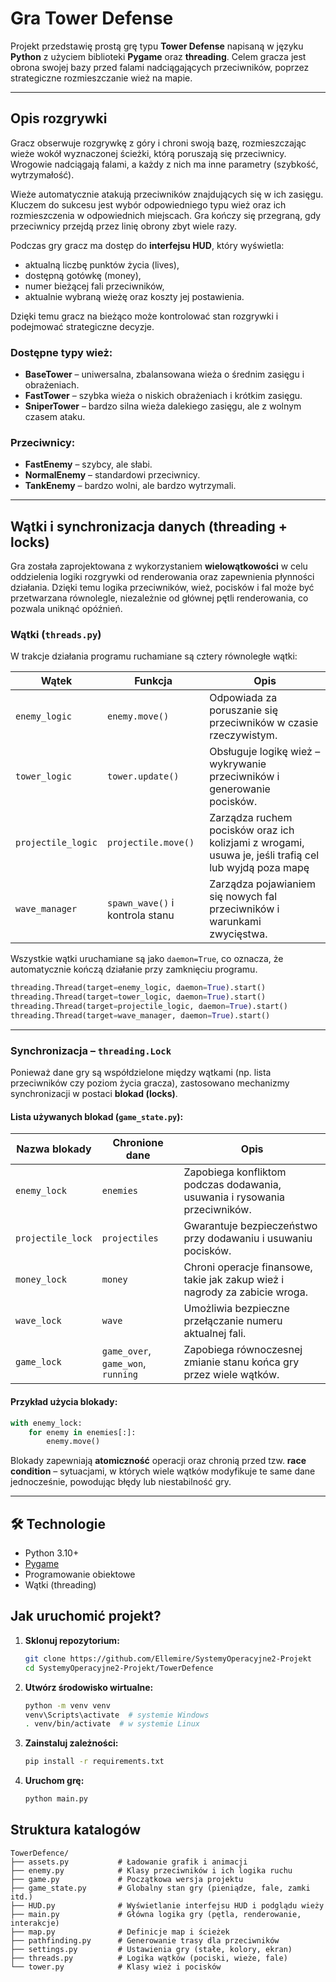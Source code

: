 # Gra Tower Defense

Projekt przedstawię prostą grę typu **Tower Defense** napisaną w języku **Python** z użyciem biblioteki **Pygame** oraz **threading**. Celem gracza jest obrona swojej bazy przed falami nadciągających przeciwników, poprzez strategiczne rozmieszczanie wież na mapie.

---

## Opis rozgrywki

Gracz obserwuje rozgrywkę z góry i chroni swoją bazę, rozmieszczając wieże wokół wyznaczonej ścieżki, którą poruszają się przeciwnicy. Wrogowie nadciągają falami, a każdy z nich ma inne parametry (szybkość, wytrzymałość).  

Wieże automatycznie atakują przeciwników znajdujących się w ich zasięgu. Kluczem do sukcesu jest wybór odpowiedniego typu wież oraz ich rozmieszczenia w odpowiednich miejscach. Gra kończy się przegraną, gdy przeciwnicy przejdą przez linię obrony zbyt wiele razy.

Podczas gry gracz ma dostęp do **interfejsu HUD**, który wyświetla:
- aktualną liczbę punktów życia (lives),
- dostępną gotówkę (money),
- numer bieżącej fali przeciwników,
- aktualnie wybraną wieżę oraz koszty jej postawienia.

Dzięki temu gracz na bieżąco może kontrolować stan rozgrywki i podejmować strategiczne decyzje.


### Dostępne typy wież:
- **BaseTower** – uniwersalna, zbalansowana wieża o średnim zasięgu i obrażeniach.
- **FastTower** – szybka wieża o niskich obrażeniach i krótkim zasięgu.
- **SniperTower** – bardzo silna wieża dalekiego zasięgu, ale z wolnym czasem ataku.

### Przeciwnicy:
- **FastEnemy** – szybcy, ale słabi.
- **NormalEnemy** – standardowi przeciwnicy.
- **TankEnemy** – bardzo wolni, ale bardzo wytrzymali.

---

## Wątki i synchronizacja danych (threading + locks)

Gra została zaprojektowana z wykorzystaniem **wielowątkowości** w celu oddzielenia logiki rozgrywki od renderowania oraz zapewnienia płynności działania.
Dzięki temu logika przeciwników, wież, pocisków i fal może być przetwarzana równolegle, niezależnie od głównej pętli renderowania, co pozwala uniknąć opóźnień.
### Wątki (`threads.py`)

W trakcje działania programu ruchamiane są cztery równoległe wątki:

| Wątek              | Funkcja                         | Opis                                                                     |
| ------------------ | ------------------------------- |--------------------------------------------------------------------------|
| `enemy_logic`      | `enemy.move()`                  | Odpowiada za poruszanie się przeciwników w czasie rzeczywistym.          |
| `tower_logic`      | `tower.update()`                | Obsługuje logikę wież – wykrywanie przeciwników i generowanie pocisków.  |
| `projectile_logic` | `projectile.move()`             | Zarządza ruchem pocisków oraz ich kolizjami z wrogami, usuwa je, jeśli trafią cel lub wyjdą poza mapę                  |
| `wave_manager`     | `spawn_wave()` i kontrola stanu | Zarządza pojawianiem się nowych fal przeciwników i warunkami zwycięstwa. |

Wszystkie wątki uruchamiane są jako `daemon=True`, co oznacza, że automatycznie kończą działanie przy zamknięciu programu.

```python
threading.Thread(target=enemy_logic, daemon=True).start()
threading.Thread(target=tower_logic, daemon=True).start()
threading.Thread(target=projectile_logic, daemon=True).start()
threading.Thread(target=wave_manager, daemon=True).start()
```

---

### Synchronizacja – `threading.Lock`

Ponieważ dane gry są współdzielone między wątkami (np. lista przeciwników czy poziom życia gracza), zastosowano mechanizmy synchronizacji w postaci **blokad (locks)**.

#### Lista używanych blokad (`game_state.py`):

| Nazwa blokady     | Chronione dane                     | Opis                                                                        |
| ----------------- | ---------------------------------- | --------------------------------------------------------------------------- |
| `enemy_lock`      | `enemies`                          | Zapobiega konfliktom podczas dodawania, usuwania i rysowania przeciwników.  |
| `projectile_lock` | `projectiles`                      | Gwarantuje bezpieczeństwo przy dodawaniu i usuwaniu pocisków.               |
| `money_lock`      | `money`                            | Chroni operacje finansowe, takie jak zakup wież i nagrody za zabicie wroga. |
| `wave_lock`       | `wave`                             | Umożliwia bezpieczne przełączanie numeru aktualnej fali.                    |
| `game_lock`       | `game_over`, `game_won`, `running` | Zapobiega równoczesnej zmianie stanu końca gry przez wiele wątków.          |

#### Przykład użycia blokady:

```python
with enemy_lock:
    for enemy in enemies[:]:
        enemy.move()
```

Blokady zapewniają **atomiczność** operacji oraz chronią przed tzw. **race condition** – sytuacjami, w których wiele wątków modyfikuje te same dane jednocześnie, powodując błędy lub niestabilność gry.

---

## 🛠️ Technologie

- Python 3.10+
- [Pygame](https://www.pygame.org/)  
- Programowanie obiektowe
- Wątki (threading)

## Jak uruchomić projekt?

1. **Sklonuj repozytorium:**
   ```bash
   git clone https://github.com/Ellemire/SystemyOperacyjne2-Projekt
   cd SystemyOperacyjne2-Projekt/TowerDefence
    ```

2. **Utwórz środowisko wirtualne:**

   ```bash
   python -m venv venv
   venv\Scripts\activate  # systemie Windows
   . venv/bin/activate  # w systemie Linux
   ```

3. **Zainstaluj zależności:**

   ```bash
   pip install -r requirements.txt
   ```

4. **Uruchom grę:**

   ```bash
   python main.py
   ```

## Struktura katalogów

```
TowerDefence/
├── assets.py           # Ładowanie grafik i animacji
├── enemy.py            # Klasy przeciwników i ich logika ruchu
├── game.py             # Początkowa wersja projektu
├── game_state.py       # Globalny stan gry (pieniądze, fale, zamki itd.)
├── HUD.py              # Wyświetlanie interfejsu HUD i podglądu wieży
├── main.py             # Główna logika gry (pętla, renderowanie, interakcje)
├── map.py              # Definicje map i ścieżek
├── pathfinding.py      # Generowanie trasy dla przeciwników
├── settings.py         # Ustawienia gry (stałe, kolory, ekran)
├── threads.py          # Logika wątków (pociski, wieże, fale)
└── tower.py            # Klasy wież i pocisków

```
